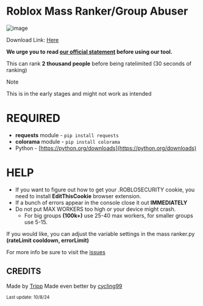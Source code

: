 # Roblox Mass Ranker/Group Abuser

![image](https://github.com/user-attachments/assets/c1f0f613-e4b0-4efe-91b4-9cc9573bd759)


Download Link: [Here](https://github.com/cycling99/robloxgroupabuser/blob/main/mass%20ranker.py)

**We urge you to read [our official statement](https://github.com/cycling99/robloxgroupabuser/blob/main/STATEMENT.md) before using our tool.**

This can rank ****2 thousand people**** before being ratelimited
(30 seconds of ranking)

>[!NOTE]
> This is in the early stages and might not work as intended 

# REQUIRED
- **requests** module - `pip install requests`
- **colorama** module - `pip install colorama`
- Python - [https://python.org/downloads](https://python.org/downloads)

# HELP
- If you want to figure out how to get your .ROBLOSECURITY cookie, you need to install **EditThisCookie** browser extension.
- If a bunch of errors appear in the console close it out **IMMEDIATELY**
- Do not put MAX WORKERS too high or your device might crash.
  - For big groups **(100k+)** use 25-40 max workers, for smaller groups use 5-15.

If you would like, you can adjust the variable settings in the mass ranker.py **(rateLimit cooldown, errorLimit)**

For more info be sure to visit the [issues](https://github.com/cycling99/robloxgroupabuser/issues)

## CREDITS

Made by [Tripp](https://github.com/Tripp-omg)
Made even better by [cycling99](https://github.com/cycling99)

<small> Last update: 10/8/24 </small>
